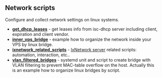 ## Network scripts

Configure and collect network settings on linux systems.

- [**get_dhcp_leases**](get_dhcpd_leases/README.md) - get leases info from isc-dhcp server including client, 
expiration and client vendor.
- [**inner_vps_bridge**](inner_vps_bridge/README.md) - example how to organize the network inside your VPS by
linux bridge.
- [**ixnetwork_related_scripts**](ixnetwork_related_scripts/README.md) - 
[IxNetwork server](https://support.ixiacom.com/version/ixnetwork-916) related scripts: automation, interaction, etc..
- [**vlan_filtered_bridges**](vlan_filtered_bridges/README.md) - systemd unit and script to create bridge with
VLAN filtering to prevent MAC-table overflow on the host. Actually this is an example how to organize linux bridges by
script.
